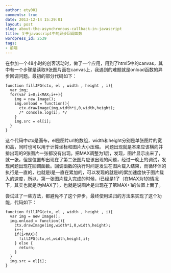 ```yaml
---
author: ety001
comments: true
date: 2013-12-14 15:29:01
layout: post
slug: about-the-asynchronous-callback-in-javascript
title: 关于javascript中的异步回调函数
wordpress_id: 2539
tags:
- 前端
---
```


在参加一个48小时的创客活动时，做了一个应用，用到了html5中的canvas，其中有一个步骤是读取9张图片画在canvas上，我遇到的难题就是onload函数的异步回调问题。最初的部分代码如下：

```
function fillJPG(ctx, el , width , height , i){
  var img;
  for(var i=0;i<MAX;i++){
    img = new Image();
    img.onload = function(){
      ctx.drawImage(img,width*i,0,width,height);
      /* console.log(i); */
    }
    img.src = el[i];
  }
}
```

这个代码中ctx是画布，el是图片url的数组，width和height分别是单张图片的宽和高，同时也可以用于计算坐标和图片大小压缩。
问题出现就是本来应该横向并排出现的9张图片一张都没有出现。把MAX调整为1后，发现，图片显示出来了，就一张，但是位置却出现在了第二张图片应该出现的问题，经过一晚上的调试，发现问题出现在回调函数。回调函数的执行时间是发生在图片载入结束，而循环体的执行是一直的，也就是i是一直在累加的，可以发现的就是i的累加速度快于图片载入的速度，所以，第一张图片载入完成的时候，i已经是1了（在MAX为1的情况下，其实也就是i为MAX了），也就是说图片是出现在了第MAX+1的位置上面了。

尝试过了一些方法，都避免不了这个异步，最终使用递归的方法来实现了这个功能，代码如下：

```
function fillJPG(ctx, el , width , height , i){
  var img = new Image();
  img.onload = function(){
    ctx.drawImage(img,width*i,0,width,height);
    i++;
    if(i<MAX){
      fillJPG(ctx,el,width,height,i);
    } else {
      return;
    }
  }
  img.src = el[i];
}
```

